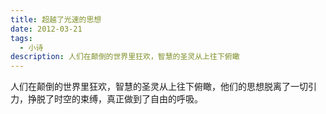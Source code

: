 ```yaml
---
title: 超越了光速的思想
date: 2012-03-21
tags:
  - 小诗
description: 人们在颠倒的世界里狂欢，智慧的圣灵从上往下俯瞰
---
```


人们在颠倒的世界里狂欢，智慧的圣灵从上往下俯瞰，他们的思想脱离了一切引力，挣脱了时空的束缚，真正做到了自由的呼吸。
